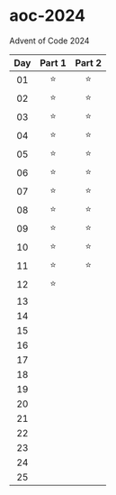 # aoc-2024
Advent of Code 2024

| Day | Part 1 | Part 2 |
| :-: | :----: | :----: |
| 01  | ⭐     | ⭐     |
| 02  | ⭐     | ⭐     |
| 03  | ⭐     | ⭐     |
| 04  | ⭐     | ⭐     |
| 05  | ⭐     | ⭐     |
| 06  | ⭐     | ⭐     |
| 07  | ⭐     | ⭐     |
| 08  | ⭐     | ⭐     |
| 09  | ⭐     | ⭐     |
| 10  | ⭐     | ⭐     |
| 11  | ⭐     | ⭐     |
| 12  | ⭐     |        |
| 13  |        |        |
| 14  |        |        |
| 15  |        |        |
| 16  |        |        |
| 17  |        |        |
| 18  |        |        |
| 19  |        |        |
| 20  |        |        |
| 21  |        |        |
| 22  |        |        |
| 23  |        |        |
| 24  |        |        |
| 25  |        |        |
